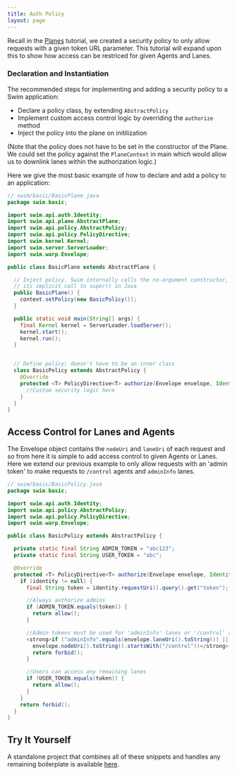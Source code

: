 ```yaml
---
title: Auth Policy
layout: page
---
```


Recall in the [Planes](/tutorials/planes) tutorial, we created a security policy to only allow requests with a given token URL parameter. This tutorial will expand upon this to show how access can be restriced for given Agents and Lanes.

### Declaration and Instantiation

The recommended steps for implementing and adding a security policy to a Swim application:

- Declare a policy class, by extending `AbstractPolicy`
- Implement custom access control logic by overriding the `authorize` method
- Inject the policy into the plane on initilization

(Note that the policy does not have to be set in the constructor of the Plane. We could set the policy against the `PlaneContext` in main which would allow us to downlink lanes within the authorization logic.)

Here we give the most basic example of how to declare and add a policy to an application:

```java
// swim/basic/BasicPlane.java
package swim.basic;

import swim.api.auth.Identity;
import swim.api.plane.AbstractPlane;
import swim.api.policy.AbstractPolicy;
import swim.api.policy.PolicyDirective;
import swim.kernel.Kernel;
import swim.server.ServerLoader;
import swim.warp.Envelope;

public class BasicPlane extends AbstractPlane {

  // Inject policy. Swim internally calls the no-argument constructor, which retains
  // its implicit call to super() in Java
  public BasicPlane() {
    context.setPolicy(new BasicPolicy());
  }

  public static void main(String[] args) {
    final Kernel kernel = ServerLoader.loadServer();
    kernel.start();
    kernel.run();
  }


  // Define policy; doesn't have to be an inner class
  class BasicPolicy extends AbstractPolicy {
    @Override
    protected <T> PolicyDirective<T> authorize(Envelope envelope, Identity identity) {
      //Custom security logic here
    }
  }
}
```

## Access Control for Lanes and Agents

The Envelope object contains the `nodeUri` and `laneUri` of each request and so from here it is simple to add access control to given Agents or Lanes. Here we extend our previous example to only allow requests with an 'admin token' to make requests to `/control` agents and `adminInfo` lanes.

```java
// swim/basic/BasicPolicy.java
package swim.basic;

import swim.api.auth.Identity;
import swim.api.policy.AbstractPolicy;
import swim.api.policy.PolicyDirective;
import swim.warp.Envelope;

public class BasicPolicy extends AbstractPolicy {

  private static final String ADMIN_TOKEN = "abc123";
  private static final String USER_TOKEN = "abc";

  @Override
  protected <T> PolicyDirective<T> authorize(Envelope envelope, Identity identity) {
    if (identity != null) {
      final String token = identity.requestUri().query().get("token");

      //Always authorize admins
      if (ADMIN_TOKEN.equals(token)) {
        return allow();
      }

      //Admin tokens must be used for 'adminInfo' lanes or '/control' agents
      <strong>if ("adminInfo".equals(envelope.laneUri().toString()) ||
        envelope.nodeUri().toString().startsWith("/control"))</strong> {
        return forbid();
      }

      //Users can access any remaining lanes
      if (USER_TOKEN.equals(token)) {
        return allow();
      }
    }
    return forbid();
  }
}
```

## Try It Yourself

A standalone project that combines all of these snippets and handles any remaining boilerplate is available [here](https://github.com/swimos/cookbook/tree/master/auth_policy).
